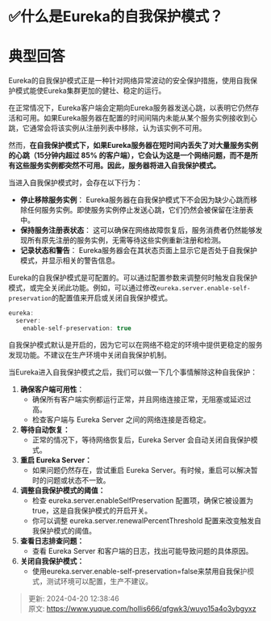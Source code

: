 # ✅什么是Eureka的自我保护模式？

# 典型回答


Eureka的自我保护模式正是一种针对网络异常波动的安全保护措施，使用自我保护模式能使Eureka集群更加的健壮、稳定的运行。



在正常情况下，Eureka客户端会定期向Eureka服务器发送心跳，以表明它仍然存活和可用。如果Eureka服务器在配置的时间间隔内未能从某个服务实例接收到心跳，它通常会将该实例从注册列表中移除，认为该实例不可用。



然而，**在自我保护模式下，如果Eureka服务器在短时间内丢失了对大量服务实例的心跳（15分钟内超过 85% 的客户端），它会认为这是一个网络问题，而不是所有这些服务实例都突然不可用。因此，服务器将进入自我保护模式。**



<font style="color:rgb(13, 13, 13);">当进入自我保护模式时，会存在以下行为：</font>



+ **停止移除服务实例**：<font style="color:rgb(13, 13, 13);"> Eureka服务器在自我保护模式下不会因为缺少心跳而移除任何服务实例。即使服务实例停止发送心跳，它们仍然会被保留在注册表中。</font>
+ **保持服务注册表状态**：<font style="color:rgb(13, 13, 13);"> 这可以确保在网络故障恢复后，服务消费者仍然能够发现所有原先注册的服务实例，无需等待这些实例重新注册和检测。</font>
+ **记录状态和警告**：<font style="color:rgb(13, 13, 13);"> Eureka服务器会在其状态页面上显示它是否处于自我保护模式，并显示相关的警告信息。</font>

<font style="color:rgb(13, 13, 13);"></font>

Eureka的自我保护模式是可配置的。可以通过配置参数来调整何时触发自我保护模式，或完全关闭此功能。例如，可以通过修改`eureka.server.enable-self-preservation`的配置值来开启或关闭自我保护模式。



```java
eureka:
  server:
    enable-self-preservation: true
```



自我保护模式默认是开启的，因为它可以在网络不稳定的环境中提供更稳定的服务发现功能。不建议在生产环境中关闭自我保护机制。



当Eureka进入自我保护模式之后，我们可以做一下几个事情解除这种自我保护：



1. **确保客户端可用性**：
    - 确保所有客户端实例都运行正常，并且网络连接正常，无阻塞或延迟过高。
    - 检查客户端与 Eureka Server 之间的网络连接是否稳定。
2. **等待自动恢复：**
    - 正常的情况下，等待网络恢复后，Eureka Server 会自动关闭自我保护模式。
3. **重启 Eureka Server：**
    - 如果问题仍然存在，尝试重启 Eureka Server。有时候，重启可以解决暂时的问题或状态不一致。
4. **调整自我保护模式的阈值：**
    - 检查 eureka.server.enableSelfPreservation 配置项，确保它被设置为 true，这是自我保护模式的开启开关。
    - 你可以调整 eureka.server.renewalPercentThreshold 配置来改变触发自我保护模式的阈值。
5. **查看日志排查问题：**
    - 查看 Eureka Server 和客户端的日志，找出可能导致问题的具体原因。
6. **关闭自我保护模式：**
    - 使用eureka.server.enable-self-preservation=false来禁用自我保<font style="color:rgb(75, 75, 75);">护模式，测试环境可以配置，生产不建议。</font>







> 更新: 2024-04-20 12:38:46  
> 原文: <https://www.yuque.com/hollis666/qfgwk3/wuyo15a4o3ybgyxz>